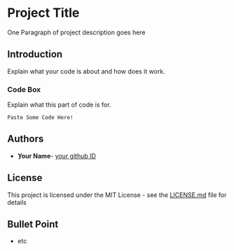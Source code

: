 # Project Title

One Paragraph of project description goes here

## Introduction

Explain what your code is about and how does it work.


### Code Box 

Explain what this part of code is for.

```
Paste Some Code Here!
```

 

## Authors

* **ِYour Name**- [your github ID](https://github.com/amirmahdigfx)

## License

This project is licensed under the MIT License - see the [LICENSE.md](LICENSE.md) file for details

## Bullet Point


* etc
